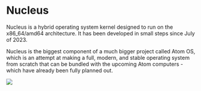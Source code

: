 # Nucleus
Nucleus is a hybrid operating system kernel designed to run on the x86_64/amd64 architecture. It has been developed in small steps since July of 2023.

Nucleus is the biggest component of a much bigger project called Atom OS, which is an attempt at making a full, modern, and stable operating system from scratch that can be bundled with the upcoming Atom computers - which have already been fully planned out.

![](https://github.com/SteveStudios/Nucleus/assets/90519370/f3798e87-b38d-4bab-b50e-3ac72878cd60)
